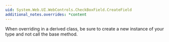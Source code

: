 ```yaml
---
uid: System.Web.UI.WebControls.CheckBoxField.CreateField
additional_notes.overrides: *content
---
```


<p>When overriding <xref href="System.Web.UI.WebControls.CheckBoxField.CreateField"></xref> in a derived class, be sure to create a new instance of your type and not call the base method.</p>


